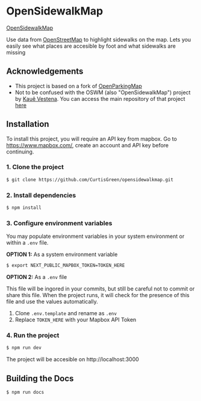 # OpenSidewalkMap

[OpenSidewalkMap](https://www.opensidewalkmap.com/)

Use data from [OpenStreetMap](https://www.openstreetmap.org/) to highlight sidewalks on the map. Lets you easily see what places are accesible by foot and what sidewalks are missing
## Acknowledgements

 - This project is based on a fork of [OpenParkingMap](https://github.com/brandonfcohen1/openparkingmap)
 - Not to be confused with the OSWM (also "OpenSidewalkMap") project by [Kauê Vestena](https://github.com/kauevestena). You can access the main repository of that project [here](https://github.com/kauevestena/opensidewalkmap)
## Installation

To install this project, you will require an API key from mapbox. Go to https://www.mapbox.com/, create an account and API key before continuing.

### 1. Clone the project
```bash
$ git clone https://github.com/CurtisGreen/opensidewalkmap.git
```

### 2. Install dependencies
```bash
$ npm install
```
### 3. Configure environment variables
You may populate environment variables in your system environment or within a `.env` file.

**OPTION 1:** As a system environment variable
```bash
$ export NEXT_PUBLIC_MAPBOX_TOKEN=TOKEN_HERE
```

**OPTION 2:** As a `.env` file

This file will be ingored in your commits, but still be careful not to commit or share this file. When the project runs, it will check for the presence of this file and use the values automatically.

1. Clone `.env.template` and rename as `.env`
2. Replace `TOKEN_HERE` with your Mapbox API Token

### 4. Run the project
```bash
$ npm run dev
```

The project will be accesible on http://localhost:3000


## Building the Docs

```bash
$ npm run docs
```
    